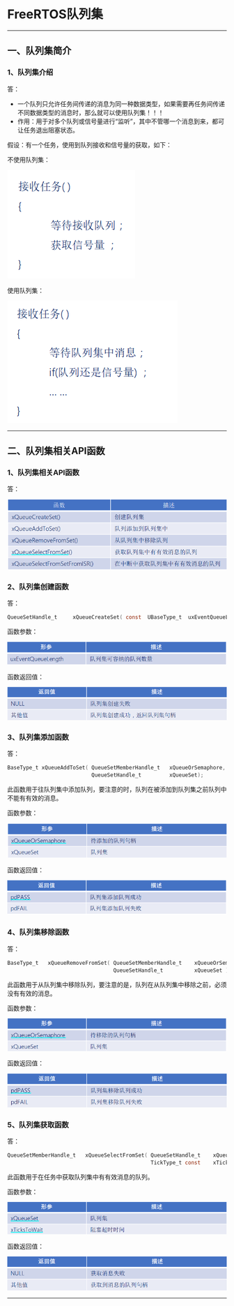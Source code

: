 # FreeRTOS队列集

------



## 一、队列集简介

### 1、队列集介绍

答：

- 一个队列只允许任务间传递的消息为同一种数据类型，如果需要再任务间传递不同数据类型的消息时，那么就可以使用队列集！！！
- 作用：用于对多个队列或信号量进行“监听”，其中不管哪一个消息到来，都可让任务退出阻塞状态。

假设：有一个任务，使用到队列接收和信号量的获取，如下：

不使用队列集：

![](笔记图片/不使用队列集.png)

使用队列集：

![](笔记图片/使用队列集.png)

------





## 二、队列集相关API函数

### 1、队列集相关API函数

答：

![](笔记图片/队列集相关函数.png)



### 2、队列集创建函数

答：

```C
QueueSetHandle_t     xQueueCreateSet( const  UBaseType_t  uxEventQueueLength ); 
```

函数参数：

![](笔记图片/队列集创建函数参数.png)

函数返回值：

![](笔记图片/队列集创建函数返回值.png)



### 3、队列集添加函数

答：

```C
BaseType_t xQueueAddToSet( QueueSetMemberHandle_t   xQueueOrSemaphore,
                           QueueSetHandle_t         xQueueSet); 
```

此函数用于往队列集中添加队列，要注意的时，队列在被添加到队列集之前队列中不能有有效的消息。

函数参数：

![](笔记图片/队列集添加函数参数.png)

函数返回值：

![](笔记图片/队列集添加函数返回值.png)



### 4、队列集移除函数

答：

```C
BaseType_t   xQueueRemoveFromSet( QueueSetMemberHandle_t    xQueueOrSemaphore,
                                  QueueSetHandle_t          xQueueSet ); 
```

此函数用于从队列集中移除队列，要注意的是，队列在从队列集中移除之前，必须没有有效的消息。

函数参数：

![](笔记图片/队列集移除函数参数.png)

函数返回值：

![](笔记图片/队列集移除函数返回值.png)



### 5、队列集获取函数

答：

```C
QueueSetMemberHandle_t   xQueueSelectFromSet( QueueSetHandle_t    xQueueSet,
                                              TickType_t const    xTicksToWait)
```

此函数用于在任务中获取队列集中有有效消息的队列。

函数参数：

![](笔记图片/队列集获取函数参数.png)

函数返回值：

![](笔记图片/队列集获取函数返回值.png)

------

